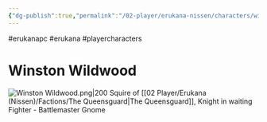 ```yaml
---
{"dg-publish":true,"permalink":"/02-player/erukana-nissen/characters/winston-wildwood/"}
---
```


#erukanapc #erukana #playercharacters 

# Winston Wildwood 

![Winston Wildwood.png|200](/img/user/10%20Attachments/Winston%20Wildwood.png)
Squire of [[02 Player/Erukana (Nissen)/Factions/The Queensguard\|The Queensguard]], Knight in waiting 
Fighter - Battlemaster 
Gnome 
